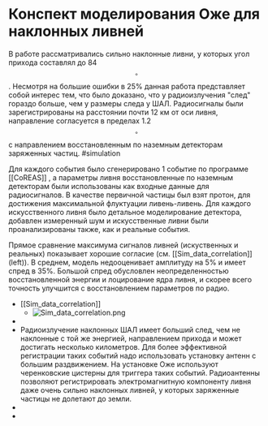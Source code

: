 # Конспект моделирования Оже для наклонных ливней

В работе рассматривались сильно наклонные ливни, у которых угол прихода составлял до 84 $$^{\circ}$$. Несмотря на большие ошибки в 25% данная работа представляет собой интерес тем, что было доказано, что у радиоизлучения "след" гораздо больше, чем у размеры следа у ШАЛ. Радиосигналы были зарегистрированы на расстоянии почти 12 км от оси ливня, направление согласуется в пределах 1.2 $$^{\circ}$$ с направлением восстановленным по наземным детекторам заряженных частиц. #simulation 

Для каждого события было сгенерировано 1 событие по программе [[CoREAS]] , а параметры ливня восстановленные по наземным детекторам были использованы как входные данные для радиосигналов. В качестве первичной частицы был взят протон, для достижения максимальной флуктуации ливень-ливень. Для каждого искусственного ливня было детальное моделирование детектора, добавлен измеренный шум и искусственные ливни были проанализированы также, как и реальные события. 

Прямое сравнение максимума сигналов ливней (искуственных и реальных) показывает хорошие согласие (см. [[Sim_data_correlation]] (left)). В среднем, модель недооценивает амплитуду на 5% и имеет спред в 35%. Большой спред обусловлен неопределенностью восстановленной энергии и лоцирование ядра ливня, и скорее всего точность улучшится с восстановлением параметров по радио.
- [[Sim_data_correlation]]
	- ![Sim_data_correlation.png](../assets/Sim_data_correlation_1712280998983_0.png)
-
- Радиоизлучение наклонных ШАЛ имеет больший след, чем не наклонные с той же энергией, направлением прихода и может достигать несколько километров. Для более эффективной регистрации таких событий надо использовать установку антенн с большим раздвижением. На установке Оже используют черенковские цистерны для триггера таких событий. Радиоантенны позволяют регистрировать электромагнитную компоненту ливня даже очень сильно наклонных ливней, у которых заряженные частицы не долетают до земли.
-
-